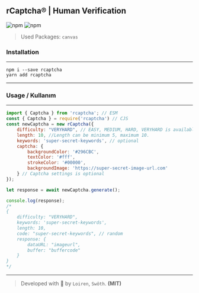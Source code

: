 ## rCaptcha® | Human Verification
![npm](https://img.shields.io/npm/v/rcaptcha?label=npm&style=for-the-badge)
![npm](https://img.shields.io/npm/dt/rcaptcha?style=for-the-badge)
<br />

> Used Packages: `canvas`

### **Installation**
---
```shell
npm i --save rcaptcha
yarn add rcaptcha
```
---
### **Usage / Kullanım**
---
```js
import { Captcha } from 'rcaptcha'; // ESM
const { Captcha } = require('rcaptcha') // CJS
const newCaptcha = new rCaptcha({
    difficulty: "VERYHARD", // EASY, MEDIUM, HARD, VERYHARD is available...
    length: 10, //Length can be minimum 5, maximum 10.
    keywords: 'super-secret-keywords', // optional
    captcha: {
        backgroundColor: '#296CBC',
        textColor: '#fff',
        strokeColor: '#00000',
        backgroundImage: 'https://super-secret-image-url.com'
    } // Captcha settings is optional
});

let response = await newCaptcha.generate();

console.log(response);
/*
{
    difficulty: "VERYHARD",
    keywords: 'super-secret-keywords',
    length: 10,
    code: "super-secret-keywords", // random
    response: {
        dataURL: "imageurl",
        buffer: "buffercode"
    }
}
*/
```
---
> Developed with 💙 by `Loiren`, `Swôth`. **(MIT)**
